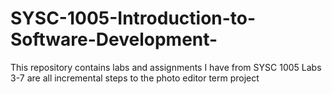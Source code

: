 # SYSC-1005-Introduction-to-Software-Development-
This repository contains labs and assignments I have from SYSC 1005
Labs 3-7 are all incremental steps to the photo editor term project
